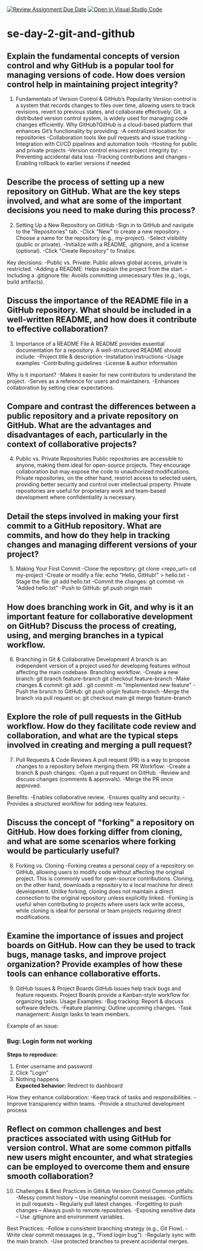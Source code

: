 [![Review Assignment Due Date](https://classroom.github.com/assets/deadline-readme-button-22041afd0340ce965d47ae6ef1cefeee28c7c493a6346c4f15d667ab976d596c.svg)](https://classroom.github.com/a/8wgCKhpZ)
[![Open in Visual Studio Code](https://classroom.github.com/assets/open-in-vscode-2e0aaae1b6195c2367325f4f02e2d04e9abb55f0b24a779b69b11b9e10269abc.svg)](https://classroom.github.com/online_ide?assignment_repo_id=18517707&assignment_repo_type=AssignmentRepo)
# se-day-2-git-and-github
## Explain the fundamental concepts of version control and why GitHub is a popular tool for managing versions of code. How does version control help in maintaining project integrity?

1. Fundamentals of Version Control & GitHub’s Popularity
Version control is a system that records changes to files over time, allowing users to track revisions, revert to previous states, and collaborate effectively. Git, a distributed version control system, is widely used for managing code changes efficiently.
Why GitHub?GitHub is a cloud-based platform that enhances Git’s functionality by providing:
-A centralized location for repositories
-Collaboration tools like pull requests and issue tracking
-Integration with CI/CD pipelines and automation tools
-Hosting for public and private projects
-Version control ensures project integrity by:
-Preventing accidental data loss
-Tracking contributions and changes
-Enabling rollback to earlier versions if needed

## Describe the process of setting up a new repository on GitHub. What are the key steps involved, and what are some of the important decisions you need to make during this process?

2. Setting Up a New Repository on GitHub
-Sign in to GitHub and navigate to the "Repositories" tab.
-Click "New" to create a new repository.
-Choose a name for the repository (e.g., my-project).
-Select visibility (public or private).
-Initialize with a README, .gitignore, and a license (optional).
-Click "Create Repository" to finalize.

Key decisions:
-Public vs. Private: Public allows global access, private is restricted.
-Adding a README: Helps explain the project from the start.
-Including a .gitignore file: Avoids committing unnecessary files (e.g., logs, build artifacts).

## Discuss the importance of the README file in a GitHub repository. What should be included in a well-written README, and how does it contribute to effective collaboration?

3. Importance of a README File
A README provides essential documentation for a repository. A well-structured README should include:
-Project title & description
-Installation instructions
-Usage examples
-Contributing guidelines
-License & author information

Why is it important?
-Makes it easier for new contributors to understand the project.
-Serves as a reference for users and maintainers.
-Enhances collaboration by setting clear expectations.

## Compare and contrast the differences between a public repository and a private repository on GitHub. What are the advantages and disadvantages of each, particularly in the context of collaborative projects?

4. Public vs. Private Repositories
Public repositories are accessible to anyone, making them ideal for open-source projects. They encourage collaboration but may expose the code to unauthorized modifications. Private repositories, on the other hand, restrict access to selected users, providing better security and control over intellectual property. Private repositories are useful for proprietary work and team-based development where confidentiality is necessary.

## Detail the steps involved in making your first commit to a GitHub repository. What are commits, and how do they help in tracking changes and managing different versions of your project?
5. Making Your First Commit
-Clone the repository:
  git clone <repo_url>
  cd my-project
-Create or modify a file:
  echo "Hello, GitHub!" > hello.txt
-Stage the file:
  git add hello.txt
-Commit the changes:
  git commit -m "Added hello.txt"
-Push to GitHub:
  git push origin main

## How does branching work in Git, and why is it an important feature for collaborative development on GitHub? Discuss the process of creating, using, and merging branches in a typical workflow.

6. Branching in Git & Collaborative Development
A branch is an independent version of a project used for developing features without affecting the main codebase.
Branching workflow:
-Create a new branch:
  git branch feature-branch
  git checkout feature-branch
-Make changes & commit:
  git add .
  git commit -m "Implemented new feature"
-Push the branch to GitHub:
  git push origin feature-branch
-Merge the branch via pull request or:
  git checkout main
  git merge feature-branch

## Explore the role of pull requests in the GitHub workflow. How do they facilitate code review and collaboration, and what are the typical steps involved in creating and merging a pull request?
7. Pull Requests & Code Reviews
A pull request (PR) is a way to propose changes to a repository before merging them.
PR Workflow:
-Create a branch & push changes.
-Open a pull request on GitHub.
-Review and discuss changes (comments & approvals).
-Merge the PR once approved.

Benefits:
-Enables collaborative review.
-Ensures quality and security.
-Provides a structured workflow for adding new features.

## Discuss the concept of "forking" a repository on GitHub. How does forking differ from cloning, and what are some scenarios where forking would be particularly useful?

8. Forking vs. Cloning
-Forking creates a personal copy of a repository on GitHub, allowing users to modify code without affecting the original project. This is commonly used for open-source contributions. Cloning, on the other hand, downloads a repository to a local machine for direct development. Unlike forking, cloning does not maintain a direct connection to the original repository unless explicitly linked.
-Forking is useful when contributing to projects where users lack write access, while cloning is ideal for personal or team projects requiring direct modifications.

## Examine the importance of issues and project boards on GitHub. How can they be used to track bugs, manage tasks, and improve project organization? Provide examples of how these tools can enhance collaborative efforts.

9. GitHub Issues & Project Boards
GitHub Issues help track bugs and feature requests. Project Boards provide a Kanban-style workflow for organizing tasks.
Usage Examples:
-Bug tracking: Report & discuss software defects.
-Feature planning: Outline upcoming changes.
-Task management: Assign tasks to team members.

Example of an issue:
### Bug: Login form not working  
**Steps to reproduce:**  
1. Enter username and password  
2. Click "Login"  
3. Nothing happens  
**Expected behavior:** Redirect to dashboard

How they enhance collaboration:
-Keep track of tasks and responsibilities.
-Improve transparency within teams.
-Provide a structured development process

## Reflect on common challenges and best practices associated with using GitHub for version control. What are some common pitfalls new users might encounter, and what strategies can be employed to overcome them and ensure smooth collaboration?

10. Challenges & Best Practices in GitHub Version Control
Common pitfalls:
-Messy commit history – Use meaningful commit messages.
-Conflicts in pull requests – Regularly pull latest changes.
-Forgetting to push changes – Always push to remote repositories.
-Exposing sensitive data – Use .gitignore and environment variables.

Best Practices:
-Follow a consistent branching strategy (e.g., Git Flow).
-Write clear commit messages (e.g., "Fixed login bug").
-Regularly sync with the main branch.
-Use protected branches to prevent accidental merges.
